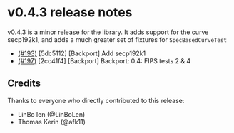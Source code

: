 # v0.4.3 release notes

v0.4.3 is a minor release for the library. 
It adds support for the curve secp192k1, 
and adds a much greater set of fixtures
for `SpecBasedCurveTest`

   - [(#193)](https://github.com/phpecc/phpecc/pull/193) [5dc5112] [Backport] Add secp192k1
   - [(#197)](https://github.com/phpecc/phpecc/pull/197) [2cc41f4] [Backport] Backport: 0.4: FIPS tests 2 & 4

## Credits

Thanks to everyone who directly contributed to this release:

 - LinBo len (@LinBoLen)
 - Thomas Kerin (@afk11)
